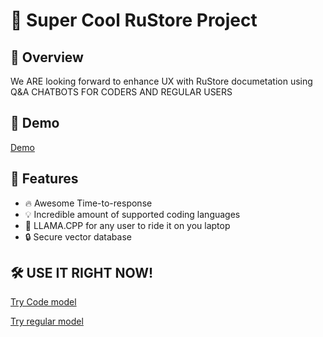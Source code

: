 # 🚀 Super Cool RuStore Project

## 🌟 Overview

We ARE looking forward to enhance UX with RuStore documetation using Q&A CHATBOTS FOR CODERS AND REGULAR USERS

## 🎥 Demo

[Demo](https://www.youtube.com/watch?v=laijtaEV8oA)

## 🚀 Features

- 🔥 Awesome Time-to-response
- 💡 Incredible amount of supported coding languages
- 🎨 LLAMA.CPP for any user to ride it on you laptop
- 🔒 Secure vector database

## 🛠️ USE IT RIGHT NOW!

[Try Code model](https://8421d2a2b635e4117d.gradio.live/)

[Try regular model](https://101e75122db22749f3.gradio.live/)
